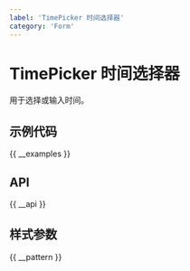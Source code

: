 ```yaml
---
label: 'TimePicker 时间选择器'
category: 'Form'
---
```


# TimePicker 时间选择器

用于选择或输入时间。

## 示例代码

{{ __examples }}

## API

{{ __api }}

## 样式参数

{{ __pattern }}
